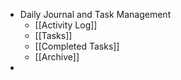- Daily Journal and Task Management
    - [[Activity Log]]
    - [[Tasks]]
    - [[Completed Tasks]]
    - [[Archive]]
- 
